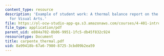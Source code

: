 ```yaml
---
content_type: resource
description: 'Example of student work: A thermal balance report on the Carpenter Center
  for Visual Arts.'
file: https://ol-ocw-studio-app-qa.s3.amazonaws.com/courses/4-401-introduction-to-building-technology-spring-2006/8a99418b67a6798087253cbd09b2ea59_carpente_thermal.pdf
file_type: application/pdf
parent_uid: e884a702-8b06-9951-1fc5-db45f832c924
resourcetype: Document
title: carpente_thermal.pdf
uid: 8a99418b-67a6-7980-8725-3cbd09b2ea59
---
```

